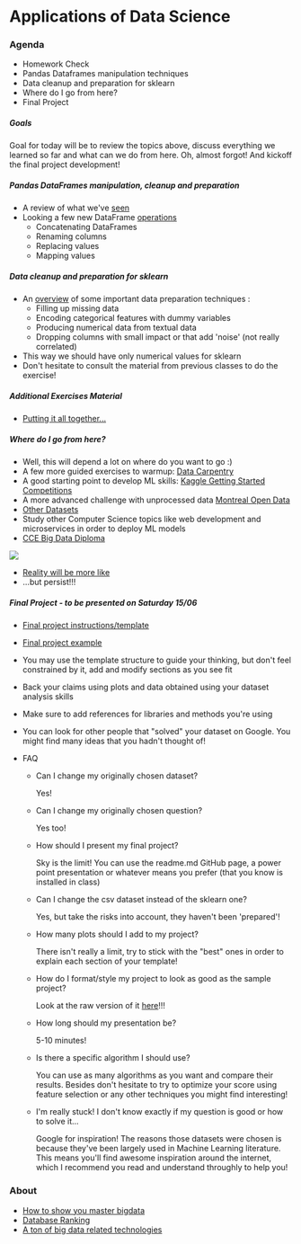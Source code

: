 # Applications of Data Science

### Agenda
* Homework Check
* Pandas Dataframes manipulation techniques
* Data cleanup and preparation for sklearn
* Where do I go from here?
* Final Project

##### Goals
Goal for today will be to review the topics above, discuss everything we learned so far and what can we do from here.
Oh, almost forgot! And kickoff the final project development!

##### Pandas DataFrames manipulation, cleanup and preparation
* A review of what we've [seen](https://github.com/cce-bigdataintro-1160/spring2019/tree/master/class5-notebook)
* Looking a few new DataFrame [operations](https://github.com/cce-bigdataintro-1160/spring2019/tree/master/class8-notebook)
  * Concatenating DataFrames
  * Renaming columns
  * Replacing values
  * Mapping values

##### Data cleanup and preparation for sklearn
* An [overview](https://github.com/cce-bigdataintro-1160/spring2019/tree/master/class8-notebook) of some important data preparation techniques :
  * Filling up missing data
  * Encoding categorical features with dummy variables
  * Producing numerical data from textual data
  * Dropping columns with small impact or that add 'noise' (not really correlated)
* This way we should have only numerical values for sklearn
* Don't hesitate to consult the material from previous classes to do the exercise!

##### Additional Exercises Material
* [Putting it all together...](./9-other-techs-exercises.md)

##### Where do I go from here?
* Well, this will depend a lot on where do you want to go :)
* A few more guided exercises to warmup: [Data Carpentry](https://datacarpentry.org/lessons/)
* A good starting point to develop ML skills: [Kaggle Getting Started Competitions](https://www.kaggle.com/competitions?sortBy=grouped&group=general&page=1&pageSize=20&category=gettingStarted)
* A more advanced challenge with unprocessed data [Montreal Open Data](http://donnees.ville.montreal.qc.ca/)
* [Other Datasets](https://github.com/awesomedata/awesome-public-datasets)
* Study other Computer Science topics like web development and microservices in order to deploy ML models
* [CCE Big Data Diploma](https://www.concordia.ca/cce/programs/big-data.html)

![](https://media.giphy.com/media/1n4FT4KRQkDvK0IO4X/giphy.gif?raw=true)

* [Reality will be more like](https://media.giphy.com/media/3o85xxSZvFZgD4wXde/giphy.gif) 
* ...but persist!!!

##### Final Project - to be presented on Saturday 15/06
* [Final project instructions/template](https://github.com/cce-bigdataintro-1160/cebd1160_project_template)
* [Final project example](https://github.com/cce-bigdataintro-1160/cebd1160_project_template/tree/gkexample)

* You may use the template structure to guide your thinking, but don't feel constrained by it, add and modify sections as you see fit
* Back your claims using plots and data obtained using your dataset analysis skills
* Make sure to add references for libraries and methods you're using  
* You can look for other people that "solved" your dataset on Google. You might find many ideas that you hadn't thought of!

* FAQ
  * Can I change my originally chosen dataset?
    
    Yes!

  * Can I change my originally chosen question?
    
    Yes too!

  * How should I present my final project?
    
    Sky is the limit! You can use the readme.md GitHub page, a power point presentation or whatever means you prefer (that you know is installed in class)

  * Can I change the csv dataset instead of the sklearn one?
    
    Yes, but take the risks into account, they haven't been 'prepared'!

  * How many plots should I add to my project?
    
    There isn't really a limit, try to stick with the "best" ones in order to explain each section of your template!

  * How do I format/style my project to look as good as the sample project?
    
    Look at the raw version of it [here](https://raw.githubusercontent.com/cce-bigdataintro-1160/cebd1160_project_template/gkexample/README.md)!!!

  * How long should my presentation be?
    
    5-10 minutes!    

  * Is there a specific algorithm I should use?
    
    You can use as many algorithms as you want and compare their results. Besides don't hesitate to try to optimize your score using feature selection or any other techniques you might find interesting!

  * I'm really stuck! I don't know exactly if my question is good or how to solve it...
    
    Google for inspiration! The reasons those datasets were chosen is because they've been largely used in Machine Learning literature. This means you'll find awesome inspiration around the internet, which I recommend you read and understand throughly to help you!  

### About 
* [How to show you master bigdata](https://pixelastic.github.io/pokemonorbigdata/)
* [Database Ranking](https://db-engines.com/en/ranking)
* [A ton of big data related technologies](https://github.com/onurakpolat/awesome-bigdata)
